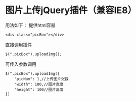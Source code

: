 # 图片上传jQuery插件（兼容IE8）
用法如下：
提供html容器
```
<div class="picBox"></div>
```
直接调用插件
```
$(".picBox").uploadImg();
```
可传入参数调用
```
$(".picBox").uploadImg({
	"picNum": 1,//上传图片张数
	"width": 100,//图片宽度
	"height": 100//图片高度
})
```